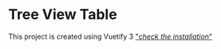 # Tree View Table

This project is created using Vuetify 3 ["_check the installation_"](https://vuetifyjs.com/en/getting-started/installation/)
